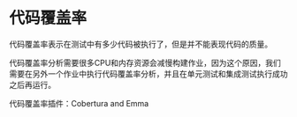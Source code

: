# 代码覆盖率

代码覆盖率表示在测试中有多少代码被执行了，但是并不能表现代码的质量。

代码覆盖率分析需要很多CPU和内存资源会减慢构建作业，因为这个原因，我们需要在另外一个作业中执行代码覆盖率分析，并且在单元测试和集成测试执行成功之后再运行。

代码覆盖率插件：Cobertura and Emma